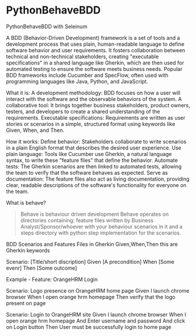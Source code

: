 # PythonBehaveBDD
PythonBehaveBDD with Seleinum

A BDD (Behavior-Driven Development) framework is a set of tools and a development process that uses plain, human-readable language to define software behavior and user requirements. It fosters collaboration between technical and non-technical stakeholders, creating "executable specifications" in a shared language like Gherkin, which are then used for automated testing to ensure the software meets business needs. Popular BDD frameworks include Cucumber and SpecFlow, often used with programming languages like Java, Python, and JavaScript.

What it is:
A development methodology: BDD focuses on how a user will interact with the software and the observable behaviors of the system. 
A collaborative tool: It brings together business stakeholders, product owners, testers, and developers to create a shared understanding of the requirements. 
Executable specifications: Requirements are written as user stories or scenarios in a simple, structured format using keywords like Given, When, and Then. 

How it works:
Define behavior: Stakeholders collaborate to write scenarios in a plain English format that describes the desired user experience. 
Use plain language: Tools like Cucumber use Gherkin, a natural language syntax, to write these "feature files" that define the behavior. 
Automate tests: The Gherkin scenarios are then linked to automated tests, allowing the team to verify that the software behaves as expected. 
Serve as documentation: The feature files also act as living documentation, providing clear, readable descriptions of the software's functionality for everyone on the team. 

What is behave?
> Behave is behaviour driven development
> Behave operates on directories containing:
> feature files written by Business Analyst/Sponsor/whoever with your behaviour scenarios in it and
> a steps directory with python step implementation for the scenarios.

BDD Scenarios and Features Files in Gherkin
Given,When,Then this are Gherkin keywords

Scenario: [Title/short discription]
    Given [A precondition]
     When [Some evenr]
     Then [Some outcome]

Example - 
Feature: OrangeHRM Login

Scenario: Logo presence on OrangeHRM home page
    Given I launch chrome browser
    When I open orange hrm homepage
    Then verify that the logo present on page

Scenario: Login to OrangeHRM site
    Given I launch chrome browser
    When I open orange hrm homepage
    And Enter username and password
    And click on Login button
    Then User must be successfully login to home page

    

